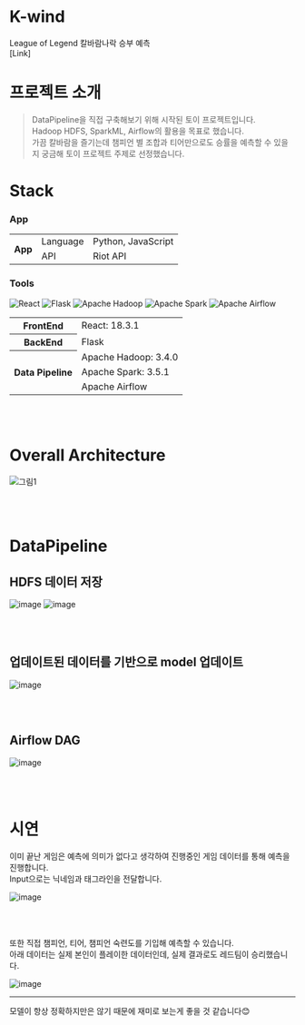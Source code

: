 # K-wind
League of Legend 칼바람나락 승부 예측</br>
[Link]</br>

# 프로젝트 소개
> DataPipeline을 직접 구축해보기 위해 시작된 토이 프로젝트입니다. <br/>
> Hadoop HDFS, SparkML, Airflow의 활용을 목표로 했습니다. <br/>
> 가끔 칼바람을 즐기는데 챔피언 별 조합과 티어만으로도 승률을 예측할 수 있을지 궁금해 토이 프로젝트 주제로 선정했습니다.</br>

# Stack
### App
<table>
  <tr><th rowspan="2">App</th><td>Language</td><td>Python, JavaScript</td> 
    <tr><td>API</td><td>Riot API</td>
</table>

### Tools
![React](https://img.shields.io/badge/react-%2320232a.svg?style=for-the-badge&logo=react&logoColor=%2361DAFB) ![Flask](https://img.shields.io/badge/flask-%23000.svg?style=for-the-badge&logo=flask&logoColor=white) ![Apache Hadoop](https://img.shields.io/badge/Apache%20Hadoop-66CCFF?style=for-the-badge&logo=apachehadoop&logoColor=black) ![Apache Spark](https://img.shields.io/badge/Apache%20Spark-FDEE21?style=for-the-badge&logo=apachespark&logoColor=black) ![Apache Airflow](https://img.shields.io/badge/Apache%20Airflow-017CEE?style=for-the-badge&logo=Apache%20Airflow&logoColor=white)
<table>
	<tr><th rowspan="1">FrontEnd</th><td>React: 18.3.1</td></tr>
	<tr><th rowspan="1">BackEnd</th><td>Flask</td></tr>
  <tr><th rowspan="3">Data Pipeline</th><td>Apache Hadoop: 3.4.0</td></tr>
	<tr><td>Apache Spark: 3.5.1</td></tr>
	<tr><td>Apache Airflow</td></tr>
</table>

<br></br>


# Overall Architecture
![그림1](https://github.com/user-attachments/assets/79229768-1048-49f5-b7c3-ea8a1788f357)

<br></br>

# DataPipeline
## HDFS 데이터 저장
![image](https://github.com/user-attachments/assets/2ad037a6-8996-47f2-8f2e-0e183581c9b2)
![image](https://github.com/user-attachments/assets/c9d3d6e2-e0fc-4206-9aed-ab43bd9674c8)

<br></br>

## 업데이트된 데이터를 기반으로 model 업데이트
![image](https://github.com/user-attachments/assets/7d853b7a-d38e-4088-8d7d-572b6ef2b9a3)

<br></br>

## Airflow DAG
![image](https://github.com/user-attachments/assets/ea3813cb-101f-4e96-aecf-98e8faa6224b)

<br></br>

# 시연

이미 끝난 게임은 예측에 의미가 없다고 생각하여 진행중인 게임 데이터를 통해 예측을 진행합니다.</br>
Input으로는 닉네임과 태그라인을 전달합니다.

![image](https://github.com/user-attachments/assets/9b977ebb-4dbb-4bce-852c-c9a6d10cd3e6)

<br></br>

또한 직접 챔피언, 티어, 챔피언 숙련도를 기입해 예측할 수 있습니다.</br>
아래 데이터는 실제 본인이 플레이한 데이터인데, 실제 결과로도 레드팀이 승리했습니다.

![image](https://github.com/user-attachments/assets/e76a1ce0-f36e-4058-9470-bf1e55f5619a)


---
모델이 항상 정확하지만은 않기 때문에 재미로 보는게 좋을 것 같습니다😊

